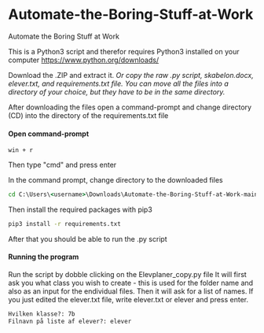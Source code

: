 # Automate-the-Boring-Stuff-at-Work
Automate the Boring Stuff at Work

This is a Python3 script and therefor requires Python3 installed on your computer
https://www.python.org/downloads/


Download the .ZIP and extract it.
*Or copy the raw .py script, skabelon.docx, elever.txt, and requirements.txt file.
You can move all the files into a directory of your choice, but they have to be in the same directory.*

After downloading the files open a command-prompt and change directory (CD) into the directory of the requirements.txt file

#### Open command-prompt
```
win + r
```
Then type "cmd" and press enter

In the command prompt, change directory to the downloaded files

```cmd
cd C:\Users\<username>\Downloads\Automate-the-Boring-Stuff-at-Work-main
``` 

Then install the required packages with pip3
```cmd
pip3 install -r requirements.txt
```

After that you should be able to run the .py script

#### Running the program
Run the script by dobble clicking on the Elevplaner_copy.py file
It will first ask you what class you wish to create - this is used for the folder name and also as an input for the endividual files.
Then it will ask for a list of names. If you just edited the elever.txt file, write elever.txt or elever and press enter.

```cmd
Hvilken klasse?: 7b
Filnavn på liste af elever?: elever
```
